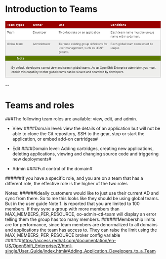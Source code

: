 # Introduction to Teams

![Team](../images/team.png) <!-- .element: class="stretch" -->

--
# Teams and roles
###The following team roles are available: view, edit, and admin.

- View
####Domain level: view the details of an application but will not be able to clone the Git repository, SSH to the gear, stop or start the application, or embed add-on cartridges#

- Edit
####Domain level: Adding cartridges, creating new applications, deleting applications, viewing and changing source code and triggering new deployments#

- Admin
####Full control of the domain#

######If you have a specific role, and you are on a team that has a different role, the effective role is the higher of the two roles 

Notes:
######Ideally customers would like to just use their current AD and sync from there. So to me this looks like they should be using global teams. But in the user guide Note 1. is reported that you are limited to 100 members. If they sync a group with more members than MAX_MEMBERS_PER_RESOURCE, oo-admin-ctl-team will display an error telling them the group has too many members.
######Membership limits are for performance, since team members are denormalized to all domains and applications the team has access to. They can raise the limit using the MAX_MEMBERS_PER_RESOURCE broker config variable
######https://access.redhat.com/documentation/en-US/OpenShift_Enterprise/2/html-single/User_Guide/index.html#Adding_Application_Developers_to_a_Team
